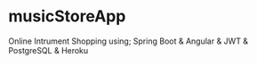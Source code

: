 # musicStoreApp
Online Intrument Shopping using; Spring Boot &amp; Angular &amp; JWT &amp; PostgreSQL &amp; Heroku
